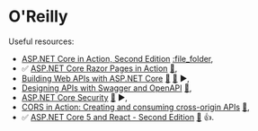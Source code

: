 # O'Reilly

Useful resources:

- [ASP.NET Core in Action, Second Edition](https://learning.oreilly.com/library/view/asp-net-core-in/9781617298301/) [:file_folder](https://github.com/andrewlock/asp-dot-net-core-in-action-2e),
- ✅ [ASP.NET Core Razor Pages in Action](https://learning.oreilly.com/library/view/asp-net-core-razor/9781617299988/) [:file_folder:](https://github.com/mikebrind/Razor-Pages-In-Action),
- [Building Web APIs with ASP.NET Core]() [:file_folder:](https://www.manning.com/downloads/2479) [:file_folder:](https://github.com/Darkseal/ASP.NET-Core-Web-API) ▶️,
- [Designing APIs with Swagger and OpenAPI](https://learning.oreilly.com/library/view/designing-apis-with/9781617296284/) [📁](https://designapis.com/),
- [ASP.NET Core Security](https://learning.oreilly.com/library/view/asp-net-core-security/9781633439986/) [:file_folder:](https://www.manning.com/downloads/2371) ▶️,
- [CORS in Action: Creating and consuming cross-origin APIs](https://learning.oreilly.com/library/view/cors-in-action/9781617291821/) [📁](https://github.com/monsur/CORSinAction),
- :white_check_mark: [ASP.NET Core 5 and React - Second Edition](https://learning.oreilly.com/library/view/asp-net-core-5/9781800206168/) [:file_folder:](https://github.com/PacktPublishing/ASP.NET-Core-5-and-React-Second-Edition) :+1:.
